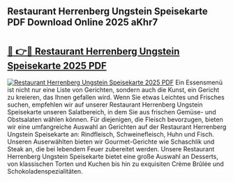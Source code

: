 ## Restaurant Herrenberg Ungstein Speisekarte PDF Download Online 2025 aKhr7

# <h2><a href="http://gcb7cv.nevu.top/?p=Restaurant+Herrenberg+Ungstein+Speisekarte">🔗 👉🔴 Restaurant Herrenberg Ungstein Speisekarte 2025 PDF</a></h2>

[![Restaurant Herrenberg Ungstein Speisekarte 2025 PDF](https://i.imgur.com/dBaPXMq.png)](http://gcb7cv.nevu.top/?p=Restaurant+Herrenberg+Ungstein+Speisekarte)
Ein Essensmenü ist nicht nur eine Liste von Gerichten, sondern auch die Kunst, ein Gericht zu kreieren, das Ihnen gefallen wird. Wenn Sie etwas Leichtes und Frisches suchen, empfehlen wir auf unserer Restaurant Herrenberg Ungstein Speisekarte unseren Salatbereich, in dem Sie aus frischen Gemüse- und Obstsalaten wählen können. Für diejenigen, die Fleisch bevorzugen, bieten wir eine umfangreiche Auswahl an Gerichten auf der Restaurant Herrenberg Ungstein Speisekarte an: Rindfleisch, Schweinefleisch, Huhn und Fisch. Unseren Auserwählten bieten wir Gourmet-Gerichte wie Schaschlik und Steak an, die bei lebendem Feuer zubereitet werden. Unsere Restaurant Herrenberg Ungstein Speisekarte bietet eine große Auswahl an Desserts, von klassischen Torten und Kuchen bis hin zu exquisiten Crème Brûlée und Schokoladenspezialitäten.
